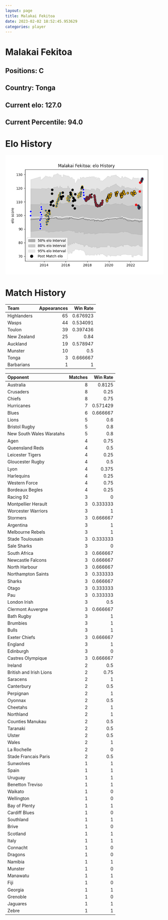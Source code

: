 ```yaml
---  
layout: page  
title: Malakai Fekitoa  
date: 2023-02-02 18:52:45.953629  
categories: player  
---
```

# Malakai Fekitoa

## Positions: C

## Country: Tonga

## Current elo: 127.0

## Current Percentile: 94.0

# Elo History


![elo history](history_MalakaiFekitoa.png)
# Match History


| Team        |   Appearances |   Win Rate |
|:------------|--------------:|-----------:|
| Highlanders |            65 |   0.676923 |
| Wasps       |            44 |   0.534091 |
| Toulon      |            39 |   0.397436 |
| New Zealand |            25 |   0.84     |
| Auckland    |            19 |   0.578947 |
| Munster     |            10 |   0.5      |
| Tonga       |             3 |   0.666667 |
| Barbarians  |             1 |   1        |

| Opponent                 |   Matches |   Win Rate |
|:-------------------------|----------:|-----------:|
| Australia                |         8 |   0.8125   |
| Crusaders                |         8 |   0.25     |
| Chiefs                   |         8 |   0.75     |
| Hurricanes               |         7 |   0.571429 |
| Blues                    |         6 |   0.666667 |
| Lions                    |         5 |   0.6      |
| Bristol Rugby            |         5 |   0.8      |
| New South Wales Waratahs |         5 |   0.8      |
| Agen                     |         4 |   0.75     |
| Queensland Reds          |         4 |   0.5      |
| Leicester Tigers         |         4 |   0.25     |
| Gloucester Rugby         |         4 |   0.5      |
| Lyon                     |         4 |   0.375    |
| Harlequins               |         4 |   0.25     |
| Western Force            |         4 |   0.75     |
| Bordeaux Begles          |         4 |   0.25     |
| Racing 92                |         3 |   0        |
| Montpellier Herault      |         3 |   0.333333 |
| Worcester Warriors       |         3 |   1        |
| Stormers                 |         3 |   0.666667 |
| Argentina                |         3 |   1        |
| Melbourne Rebels         |         3 |   1        |
| Stade Toulousain         |         3 |   0.333333 |
| Sale Sharks              |         3 |   0        |
| South Africa             |         3 |   0.666667 |
| Newcastle Falcons        |         3 |   0.666667 |
| North Harbour            |         3 |   0.666667 |
| Northampton Saints       |         3 |   0.333333 |
| Sharks                   |         3 |   0.666667 |
| Otago                    |         3 |   0.333333 |
| Pau                      |         3 |   0.333333 |
| London Irish             |         3 |   0.5      |
| Clermont Auvergne        |         3 |   0.666667 |
| Bath Rugby               |         3 |   1        |
| Brumbies                 |         3 |   1        |
| Bulls                    |         3 |   1        |
| Exeter Chiefs            |         3 |   0.666667 |
| England                  |         3 |   1        |
| Edinburgh                |         3 |   0        |
| Castres Olympique        |         3 |   0.666667 |
| Ireland                  |         2 |   0.5      |
| British and Irish Lions  |         2 |   0.75     |
| Saracens                 |         2 |   1        |
| Canterbury               |         2 |   0.5      |
| Perpignan                |         2 |   1        |
| Oyonnax                  |         2 |   0.5      |
| Cheetahs                 |         2 |   1        |
| Northland                |         2 |   1        |
| Counties Manukau         |         2 |   0.5      |
| Taranaki                 |         2 |   0.5      |
| Ulster                   |         2 |   0.5      |
| Wales                    |         2 |   1        |
| La Rochelle              |         2 |   0        |
| Stade Francais Paris     |         2 |   0.5      |
| Sunwolves                |         1 |   1        |
| Spain                    |         1 |   1        |
| Uruguay                  |         1 |   1        |
| Benetton Treviso         |         1 |   1        |
| Waikato                  |         1 |   0        |
| Wellington               |         1 |   0        |
| Bay of Plenty            |         1 |   1        |
| Cardiff Blues            |         1 |   0        |
| Southland                |         1 |   1        |
| Brive                    |         1 |   0        |
| Scotland                 |         1 |   1        |
| Italy                    |         1 |   1        |
| Connacht                 |         1 |   0        |
| Dragons                  |         1 |   0        |
| Namibia                  |         1 |   1        |
| Munster                  |         1 |   0        |
| Manawatu                 |         1 |   1        |
| Fiji                     |         1 |   0        |
| Georgia                  |         1 |   1        |
| Grenoble                 |         1 |   0        |
| Jaguares                 |         1 |   1        |
| Zebre                    |         1 |   1        |